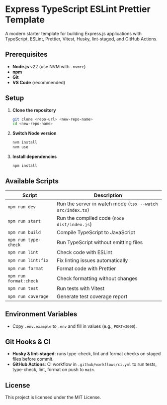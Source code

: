 # Express TypeScript ESLint Prettier Template

A modern starter template for building Express.js applications with TypeScript, ESLint, Prettier, Vitest, Husky, lint-staged, and GitHub Actions.

## Prerequisites

- **Node.js** v22 (use NVM with `.nvmrc`)
- **npm**
- **Git**
- **VS Code** (recommended)

## Setup

1. **Clone the repository**

   ```bash
   git clone <repo-url> <new-repo-name>
   cd <new-repo-name>
   ```

2. **Switch Node version**

   ```bash
   nvm install
   nvm use
   ```

3. **Install dependencies**

   ```bash
   npm install
   ```

## Available Scripts

| Script                 | Description                                               |
| ---------------------- | --------------------------------------------------------- |
| `npm run dev`          | Run the server in watch mode (`tsx --watch src/index.ts`) |
| `npm run start`        | Run the compiled code (`node dist/index.js`)              |
| `npm run build`        | Compile TypeScript to JavaScript                          |
| `npm run type-check`   | Run TypeScript without emitting files                     |
| `npm run lint`         | Check code with ESLint                                    |
| `npm run lint:fix`     | Fix linting issues automatically                          |
| `npm run format`       | Format code with Prettier                                 |
| `npm run format:check` | Check formatting without changes                          |
| `npm run test`         | Run tests with Vitest                                     |
| `npm run coverage`     | Generate test coverage report                             |

## Environment Variables

- Copy `.env.example` to `.env` and fill in values (e.g., `PORT=3000`).

## Git Hooks & CI

- **Husky & lint-staged**: runs type-check, lint and format checks on staged files before commit.
- **GitHub Actions**: CI workflow in `.github/workflows/ci.yml` to run tests, type-check, lint, format on push to `main`.

## License

This project is licensed under the MIT License.
